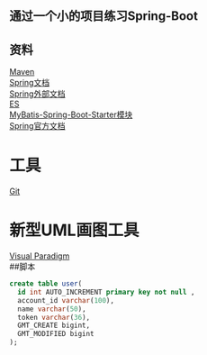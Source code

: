 
## 通过一个小的项目练习Spring-Boot
## 资料
[Maven](https://mvnrepository.com)<br>
[Spring文档](https://spring.io/guides)<br>
[Spring外部文档](https://spring.io/guides/gs/serving-web-content/)<br>
[ES](https://elasticsearch.cn/explore)<br>
[MyBatis-Spring-Boot-Starter模块](http://www.mybatis.org/spring-boot-starter/mybatis-spring-boot-autoconfigure/index.html)<br>
[Spring官方文档](https://docs.spring.io/spring-boot/docs/2.0.0.RC1/reference/htmlsingle/#boot-features-embedded-database-support)<br>
# 工具
[Git](https://git-scm.com/download)
# 新型UML画图工具
[Visual Paradigm](https://www.visual-paradigm.com)<br>
##脚本
```sql
create table user(
  id int AUTO_INCREMENT primary key not null ,
  account_id varchar(100),
  name varchar(50),
  token varchar(36),
  GMT_CREATE bigint,
  GMT_MODIFIED bigint
);

```
